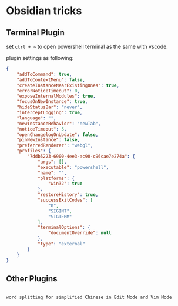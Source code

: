 # Obsidian tricks
## Terminal Plugin

set `ctrl + ~` to open powershell terminal as the same with vscode.

plugin settings as following:

```json
{
	"addToCommand": true,
	"addToContextMenu": false,
	"createInstanceNearExistingOnes": true,
	"errorNoticeTimeout": 0,
	"exposeInternalModules": true,
	"focusOnNewInstance": true,
	"hideStatusBar": "never",
	"interceptLogging": true,
	"language": "",
	"newInstanceBehavior": "newTab",
	"noticeTimeout": 5,
	"openChangelogOnUpdate": false,
	"pinNewInstance": false,
	"preferredRenderer": "webgl",
	"profiles": {
		"7ddb5223-6900-4ee3-ac90-c96cae7e274a": {
			"args": [],
			"executable": "powershell",
			"name": "",
			"platforms": {
				"win32": true
			},
			"restoreHistory": true,
			"successExitCodes": [
				"0",
				"SIGINT",
				"SIGTERM"
			],
			"terminalOptions": {
				"documentOverride": null
			},
			"type": "external"
		}
	}
}
```


## Other Plugins

```

word splitting for simplified Chinese in Edit Mode and Vim Mode



```

